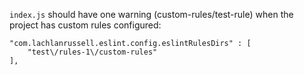 `index.js` should have one warning (custom-rules/test-rule) when the project has custom rules configured:

```
"com.lachlanrussell.eslint.config.eslintRulesDirs" : [
	"test\/rules-1\/custom-rules"
],
```
